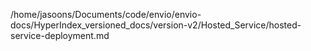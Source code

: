 /home/jasoons/Documents/code/envio/envio-docs/HyperIndex_versioned_docs/version-v2/Hosted_Service/hosted-service-deployment.md